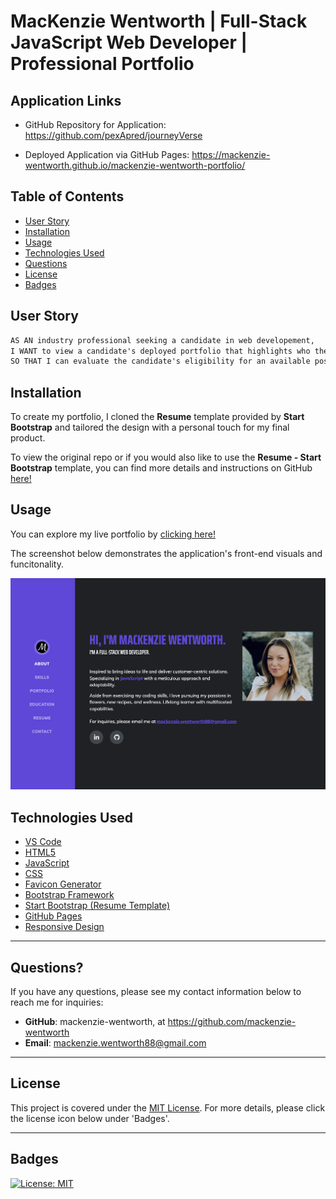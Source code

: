 # MacKenzie Wentworth | Full-Stack JavaScript Web Developer | Professional Portfolio


## Application Links

* GitHub Repository for Application: https://github.com/pexApred/journeyVerse

* Deployed Application via GitHub Pages: https://mackenzie-wentworth.github.io/mackenzie-wentworth-portfolio/


## Table of Contents 

- [User Story](#user-story)
- [Installation](#installation)
- [Usage](#usage)
- [Technologies Used](#technologies-used)
- [Questions](#questions)
- [License](#license)
- [Badges](#badges)


## User Story

```md
AS AN industry professional seeking a candidate in web developement, 
I WANT to view a candidate's deployed portfolio that highlights who they are, their project history, and contact information
SO THAT I can evaluate the candidate's eligibility for an available position
```


## Installation

To create my portfolio, I cloned the **Resume** template provided by **Start Bootstrap** and tailored the design with a personal touch for my final product.

To view the original repo or if you would also like to use the **Resume - Start Bootstrap** template, you can find more details and instructions on GitHub [here!](https://github.com/startbootstrap/startbootstrap-resume#preview)

## Usage

You can explore my live portfolio by [clicking here!](https://mackenzie-wentworth.github.io/mackenzie-wentworth-portfolio/)

The screenshot below demonstrates the application's front-end visuals and funcitonality.

![An image of the 'About' section in MacKenzie Wentworth's web developer portfolio.](./assets/img/portfolio-intro.png)


## Technologies Used

* [VS Code](https://code.visualstudio.com/)
* [HTML5](https://blog.hubspot.com/blog/tabid/6307/bid/5847/a-marketer-s-guide-to-html5.aspx)
* [JavaScript](https://developer.mozilla.org/en-US/docs/Web/JavaScript)
* [CSS](https://developer.mozilla.org/en-US/docs/Web/CSS)
* [Favicon Generator](https://favicon.io/favicon-generator/)
* [Bootstrap Framework](https://getbootstrap.com/)
* [Start Bootstrap (Resume Template)](https://startbootstrap.com/theme/resume)
* [GitHub Pages](https://pages.github.com/)
* [Responsive Design](https://developer.mozilla.org/en-US/docs/Learn/CSS/CSS_layout/Responsive_Design)



---

## Questions?

If you have any questions, please see my contact information below to reach me for inquiries:
* **GitHub**: mackenzie-wentworth, at https://github.com/mackenzie-wentworth
* **Email**: mackenzie.wentworth88@gmail.com

---

## License
This project is covered under the [MIT License](./LICENSE). For more details, please click the license icon below under 'Badges'.

---

## Badges

[![License: MIT](https://img.shields.io/badge/License-MIT-yellow.svg)](https://opensource.org/licenses/MIT)